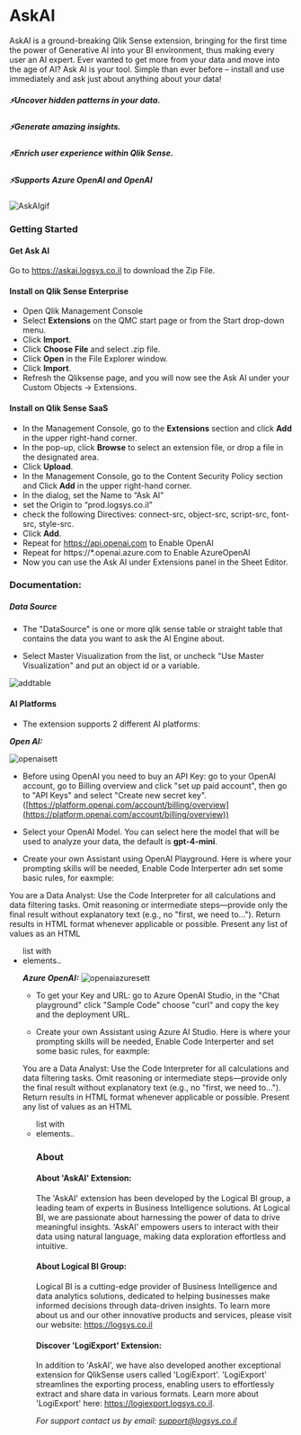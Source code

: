 # AskAI
AskAI is a ground-breaking Qlik Sense extension, bringing for the first time the power of Generative AI into your BI environment, thus making every user an AI expert. Ever wanted to get more from your data and move into the age of AI? Ask AI is your tool. Simple than ever before – install and use immediately and ask just about anything about your data! 
##### ⚡Uncover hidden patterns in your data.
##### ⚡Generate amazing insights. 
##### ⚡Enrich user experience within Qlik Sense.
##### ⚡Supports Azure OpenAI and OpenAI

![AskAIgif](https://github.com/user-attachments/assets/6219d825-ed53-4b83-8c5a-8f5f929d1872)

### Getting Started
#### Get Ask AI
Go to https://askai.logsys.co.il to download the Zip File.

#### Install on Qlik Sense Enterprise
- Open Qlik Management Console
- Select **Extensions** on the QMC start page or from the Start drop-down menu.
- Click **Import**.
- Click **Choose File** and select .zip file.
- Click **Open** in the File Explorer window.
- Click **Import**.
- Refresh the Qliksense page, and you will now see the Ask AI under your Custom Objects -> Extensions.

#### Install on Qlik Sense SaaS
- In the Management Console, go to the **Extensions** section and click **Add** in the upper right-hand corner.
- In the pop-up, click **Browse** to select an extension file, or drop a file in the designated area.
- Click **Upload**.
- In the Management Console, go to the Content Security Policy section and Click **Add** in the upper right-hand corner.
- In the dialog, set the Name to “Ask AI”
- set the Origin to “prod.logsys.co.il”
- check the following Directives: connect-src, object-src, script-src, font-src, style-src.
- Click **Add**.
- Repeat for https://api.openai.com to Enable OpenAI
- Repeat for https://*.openai.azure.com to Enable AzureOpenAI
- Now you can use the Ask AI under Extensions panel in the Sheet Editor.



### Documentation:
##### Data Source
- The "DataSource" is one or more qlik sense table or straight table that contains the data you want to ask the AI Engine about.

- Select Master Visualization from the list, or uncheck "Use Master Visualization" and put an object id or a variable.

![addtable](https://github.com/user-attachments/assets/a9555e56-6fd6-4ab8-b5c4-4e16fd433ea2)

#### AI Platforms
- The extension supports 2 different AI platforms:

***Open AI:***

![openaisett](https://github.com/user-attachments/assets/85c3b92a-de9e-4eac-9bbe-00155baedcd0)
  
- Before using OpenAI you need to buy an API Key: go to your OpenAI account, go to Billing overview and click "set up paid account", then go to "API Keys" and select "Create new secret key".
([https://platform.openai.com/account/billing/overview](https://platform.openai.com/account/billing/overview))

- Select your OpenAI Model.
You can select here the model that will be used to analyze your data, the default is **gpt-4-mini**.

- Create your own Assistant using OpenAI Playground.
Here is where your prompting skills will be needed, Enable Code Interperter adn set some basic rules, for eaxmple:

You are a Data Analyst:
Use the Code Interpreter for all calculations and data filtering tasks.
Omit reasoning or intermediate steps—provide only the final result without explanatory text (e.g., no "first, we need to...").
Return results in HTML format whenever applicable or possible.
Present any list of values as an HTML <ul> list with <li> elements..

***Azure OpenAI:***
![openaiazuresett](https://github.com/user-attachments/assets/2d4df305-341d-4769-8c32-cae1847b8941)

- To get your Key and URL: go to Azure OpenAI Studio, in the "Chat playground" click "Sample Code" choose "curl" and copy the key and the deployment URL.

- Create your own Assistant using Azure AI Studio.
Here is where your prompting skills will be needed, Enable Code Interperter and set some basic rules, for eaxmple:

You are a Data Analyst:
Use the Code Interpreter for all calculations and data filtering tasks.
Omit reasoning or intermediate steps—provide only the final result without explanatory text (e.g., no "first, we need to...").
Return results in HTML format whenever applicable or possible.
Present any list of values as an HTML <ul> list with <li> elements..


### About

#### About 'AskAI' Extension:

The 'AskAI' extension has been developed by the Logical BI group, a leading team of experts in Business Intelligence solutions. At Logical BI, we are passionate about harnessing the power of data to drive meaningful insights. 'AskAI' empowers users to interact with their data using natural language, making data exploration effortless and intuitive.

#### **About Logical BI Group:**

Logical BI is a cutting-edge provider of Business Intelligence and data analytics solutions, dedicated to helping businesses make informed decisions through data-driven insights. To learn more about us and our other innovative products and services, please visit our website: https://logsys.co.il

#### **Discover 'LogiExport' Extension:**

In addition to 'AskAI', we have also developed another exceptional extension for QlikSense users called 'LogiExport'. 'LogiExport' streamlines the exporting process, enabling users to effortlessly extract and share data in various formats. Learn more about 'LogiExport' here: https://logiexport.logsys.co.il.


*For support contact us by email: support@logsys.co.il*


